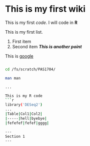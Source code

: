 # This is my first wiki 

This is my first *code*. I will code in **R**

This is my first list.
1. First item
2. Second item 
   ***This is another point***

This is [google](https://www.google.com)

[logo]: https://github.com/adam-p/markdown-here/raw/master/src/common/images/icon48.png "Logo Title Text 2"

```bash

cd /fs/scratch/PAS1704/

man man 

...

This is my R code
```r
library('DESeq2')
...
|Table|Col1|Col2|
|-----|hell|byebye| 
|fefefef|fefef|gggg|

---
Section 1
--- 
